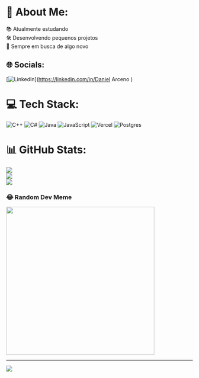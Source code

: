# 💫 About Me:
📚 Atualmente estudando<br>🛠️ Desenvolvendo pequenos projetos<br>🌟 Sempre em busca de algo novo


## 🌐 Socials:
[![LinkedIn](https://img.shields.io/badge/LinkedIn-%230077B5.svg?logo=linkedin&logoColor=white)](https://linkedin.com/in/Daniel Arceno ) 

# 💻 Tech Stack:
![C++](https://img.shields.io/badge/c++-%2300599C.svg?style=for-the-badge&logo=c%2B%2B&logoColor=white) ![C#](https://img.shields.io/badge/c%23-%23239120.svg?style=for-the-badge&logo=csharp&logoColor=white) ![Java](https://img.shields.io/badge/java-%23ED8B00.svg?style=for-the-badge&logo=openjdk&logoColor=white) ![JavaScript](https://img.shields.io/badge/javascript-%23323330.svg?style=for-the-badge&logo=javascript&logoColor=%23F7DF1E) ![Vercel](https://img.shields.io/badge/vercel-%23000000.svg?style=for-the-badge&logo=vercel&logoColor=white) ![Postgres](https://img.shields.io/badge/postgres-%23316192.svg?style=for-the-badge&logo=postgresql&logoColor=white)
# 📊 GitHub Stats:
![](https://github-readme-stats.vercel.app/api?username=Danielarceeno&theme=dracula&hide_border=false&include_all_commits=false&count_private=false)<br/>
![](https://github-readme-streak-stats.herokuapp.com/?user=Danielarceeno&theme=dracula&hide_border=false)<br/>
![](https://github-readme-stats.vercel.app/api/top-langs/?username=Danielarceeno&theme=dracula&hide_border=false&include_all_commits=false&count_private=false&layout=compact)

### 😂 Random Dev Meme
<img src='https://randommeme-five.vercel.app/' style="height: 400px;"/>

---
[![](https://visitcount.itsvg.in/api?id=Danielarceeno&icon=0&color=0)](https://visitcount.itsvg.in)

<!-- Proudly created with GPRM ( https://gprm.itsvg.in ) -->
